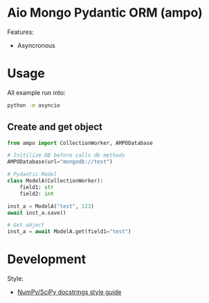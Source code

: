 # Aio Mongo Pydantic ORM (ampo)

Features:
- Asyncronous

# Usage

All example run into:

```bash
python -m asyncio
```

## Create and get object

```python
from ampo import CollectionWorker, AMPODatabase

# Initilize DB before calls db methods
AMPODatabase(url="mongodb://test")

# Pydantic Model
class ModelA(CollectionWorker):
    field1: str
    field2: int

inst_a = ModelA("test", 123)
await inst_a.save()

# Get object
inst_a = await ModelA.get(field1="test")
```

# Development

Style:
- [NumPy/SciPy docstrings style guide](https://numpydoc.readthedocs.io/en/latest/format.html)
